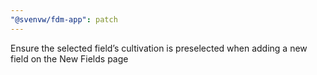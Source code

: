 ```yaml
---
"@svenvw/fdm-app": patch
---
```


Ensure the selected field’s cultivation is preselected when adding a new field on the New Fields page
